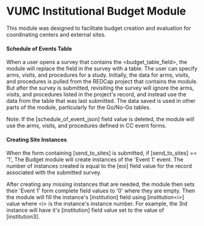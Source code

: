 # VUMC Institutional Budget Module
This module was designed to facilitate budget creation and evaluation for coordinating centers and external sites.

#### Schedule of Events Table
When a user opens a survey that contains the <budget_table_field\>, the module will replace the field in the survey with a table. The user can specify arms, visits, and procedures for a study. Initially, the data for arms, visits, and procedures is pulled from the REDCap project that contains the module. But after the survey is submitted, revisiting the survey will ignore the arms, visits, and procedures listed in the project's record, and instead use the data from the table that was last submitted. The data saved is used in other parts of the module, particularly for the Go/No-Go tables.

Note: If the [schedule_of_event_json] field value is deleted, the module will use the arms, visits, and procedures defined in CC event forms.

#### Creating Site Instances
When the form containing [send_to_sites] is submitted, if [send_to_sites] == '1', The Budget module will create instances of the 'Event 1' event. The number of instances created is equal to the [eoi] field value for the record associated with the submitted survey.

After creating any missing instances that are needed, the module then sets their 'Event 1' form complete field values to '0' where they are empty. Then the module will fill the instance's [institution] field using [institution<i\>] value where <i\>  is the instance's instance number. For example, the 3rd instance will have it's [institution] field value set to the value of [institution3].
